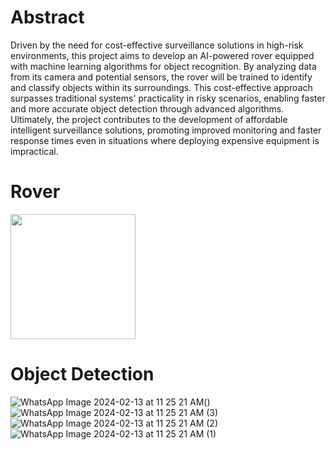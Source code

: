 # Abstract
Driven by the need for cost-effective surveillance solutions in high-risk
environments, this project aims to develop an AI-powered rover equipped with 
machine learning algorithms for object recognition. By analyzing data from its 
camera and potential sensors, the rover will be trained to identify and classify 
objects within its surroundings. This cost-effective approach surpasses traditional 
systems' practicality in risky scenarios, enabling faster and more accurate object 
detection through advanced algorithms. Ultimately, the project contributes to the 
development of affordable intelligent surveillance solutions, promoting improved 
monitoring and faster response times even in situations where deploying 
expensive equipment is impractical.


# Rover 
<img src ="![Rover](https://github.com/Abinesh1608/AI-Powered-Rover/assets/99597805/2c6e69b5-2a21-44c1-a834-cccb20548914)" width = "200" >

# Object Detection
![WhatsApp Image 2024-02-13 at 11 25 21 AM ](https://github.com/Abinesh1608/AI-Powered-Rover/assets/99597805/c27e28f1-1dde-40b0-aaf0-cb358b619fbf)()
![WhatsApp Image 2024-02-13 at 11 25 21 AM (3)](https://github.com/Abinesh1608/AI-Powered-Rover/assets/99597805/00c949ad-f7e1-486f-bea7-2e8270cdf43d)
![WhatsApp Image 2024-02-13 at 11 25 21 AM (2)](https://github.com/Abinesh1608/AI-Powered-Rover/assets/99597805/1c061c2e-f762-46eb-8bbe-54b881fde310)
![WhatsApp Image 2024-02-13 at 11 25 21 AM (1)](https://github.com/Abinesh1608/AI-Powered-Rover/assets/99597805/b5f455e2-95db-43b2-8ef2-f1e9f1d0a563)

